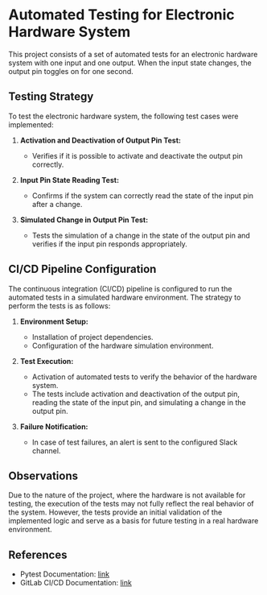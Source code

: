 # Automated Testing for Electronic Hardware System

This project consists of a set of automated tests for an electronic hardware system with one input and one output. When the input state changes, the output pin toggles on for one second.

## Testing Strategy

To test the electronic hardware system, the following test cases were implemented:

1. **Activation and Deactivation of Output Pin Test:**
   - Verifies if it is possible to activate and deactivate the output pin correctly.

2. **Input Pin State Reading Test:**
   - Confirms if the system can correctly read the state of the input pin after a change.

3. **Simulated Change in Output Pin Test:**
   - Tests the simulation of a change in the state of the output pin and verifies if the input pin responds appropriately.

## CI/CD Pipeline Configuration

The continuous integration (CI/CD) pipeline is configured to run the automated tests in a simulated hardware environment. The strategy to perform the tests is as follows:

1. **Environment Setup:**
   - Installation of project dependencies.
   - Configuration of the hardware simulation environment.

2. **Test Execution:**
   - Activation of automated tests to verify the behavior of the hardware system.
   - The tests include activation and deactivation of the output pin, reading the state of the input pin, and simulating a change in the output pin.

3. **Failure Notification:**
   - In case of test failures, an alert is sent to the configured Slack channel.

## Observations

Due to the nature of the project, where the hardware is not available for testing, the execution of the tests may not fully reflect the real behavior of the system. However, the tests provide an initial validation of the implemented logic and serve as a basis for future testing in a real hardware environment.

## References

- Pytest Documentation: [link](https://docs.pytest.org/en/latest/)
- GitLab CI/CD Documentation: [link](https://docs.gitlab.com/ee/ci/yaml/)
